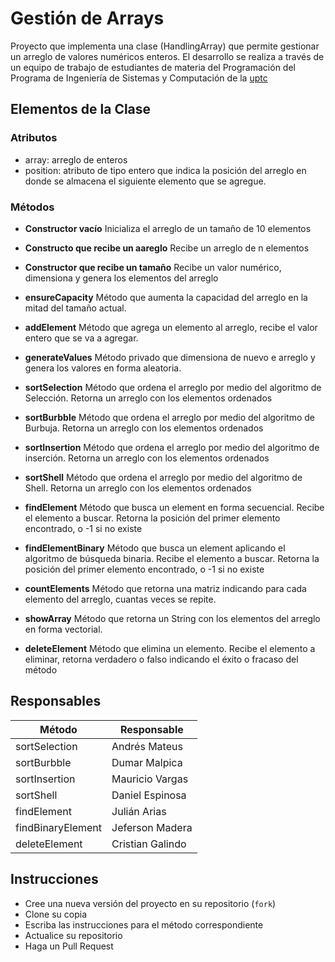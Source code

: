 # Gestión de Arrays

Proyecto que implementa una clase (HandlingArray) que permite gestionar un arreglo de valores numéricos enteros. El desarrollo se realiza a través de un equipo de trabajo de estudiantes de materia del Programación del Programa de Ingeniería de Sistemas y Computación de la [uptc](http://www.uptc.edu.co)

## Elementos de la Clase

### Atributos

- array: arreglo de enteros
- position: atributo de tipo entero que indica la posición del arreglo en donde se almacena el siguiente elemento que se agregue.

### Métodos

- __Constructor vacío__ Inicializa el arreglo de un tamaño de 10 elementos
- __Constructo que recibe un aareglo__ Recibe un arreglo de n elementos
- __Constructor que recibe un tamaño__ Recibe un valor numérico, dimensiona y genera los elementos del arreglo
- __ensureCapacity__ Método que aumenta la capacidad del arreglo en la mitad del tamaño actual.
- __addElement__ Método que agrega un elemento al arreglo, recibe el valor entero que se va a agregar.
- __generateValues__ Método privado que dimensiona de nuevo e arreglo y genera los valores en forma aleatoria.
-  __sortSelection__ Método que ordena el arreglo por medio del algoritmo de Selección. Retorna un arreglo con los elementos ordenados
-  __sortBurbble__ Método que ordena el arreglo por medio del algoritmo de Burbuja. Retorna un arreglo con los elementos ordenados
-  __sortInsertion__ Método que ordena el arreglo por medio del algoritmo de inserción. Retorna un arreglo con los elementos ordenados
-  __sortShell__ Método que ordena el arreglo por medio del algoritmo de Shell. Retorna un arreglo con los elementos ordenados
- __findElement__ Método que busca un element en forma secuencial. Recibe el elemento a buscar. Retorna la posición del primer elemento encontrado, o -1 si no existe
- __findElementBinary__ Método que busca un element aplicando el algoritmo de búsqueda binaria. Recibe el elemento a buscar. Retorna la posición del primer elemento encontrado, o -1 si no existe
- __countElements__ Método que retorna una matriz indicando para cada elemento del arreglo, cuantas veces se repite.

- __showArray__ Método que retorna un String con los elementos del arreglo en forma vectorial.

- __deleteElement__ Método que elimina un elemento. Recibe el elemento a eliminar, retorna verdadero o falso indicando el éxito o fracaso del método

## Responsables

|Método|Responsable|
|--|--|
|sortSelection|Andrés Mateus|
|sortBurbble|Dumar Malpica|
|sortInsertion|Mauricio Vargas|
|sortShell|Daniel Espinosa|
|findElement|Julián Arias|
|findBinaryElement|Jeferson Madera|
|deleteElement|Cristian Galindo|

## Instrucciones

- Cree una nueva versión del proyecto en su repositorio (`fork`)
- Clone su copia
- Escriba las instrucciones para el método correspondiente
- Actualice su repositorio
- Haga un Pull Request
